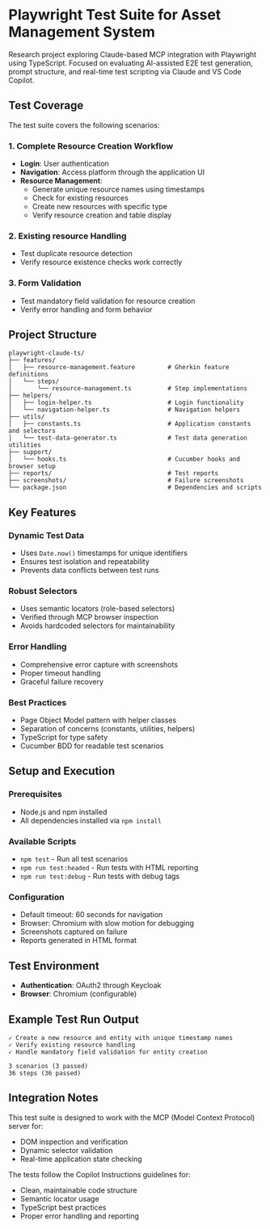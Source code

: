 # Playwright Test Suite for Asset Management System

Research project exploring Claude-based MCP integration with Playwright using TypeScript. Focused on evaluating AI-assisted E2E test generation, prompt structure, and real-time test scripting via Claude and VS Code Copilot.

## Test Coverage

The test suite covers the following scenarios:

### 1. Complete Resource Creation Workflow
- **Login**: User authentication
- **Navigation**: Access platform through the application UI
- **Resource Management**:
  - Generate unique resource names using timestamps
  - Check for existing resources
  - Create new resources with specific type
  - Verify resource creation and table display

### 2. Existing resource Handling
- Test duplicate resource detection
- Verify resource existence checks work correctly

### 3. Form Validation
- Test mandatory field validation for resource creation
- Verify error handling and form behavior

## Project Structure

```
playwright-claude-ts/
├── features/
│   ├── resource-management.feature         # Gherkin feature definitions
│   └── steps/
│       └── resource-management.ts          # Step implementations
├── helpers/
│   ├── login-helper.ts                     # Login functionality
│   └── navigation-helper.ts                # Navigation helpers
├── utils/
│   ├── constants.ts                        # Application constants and selectors
│   └── test-data-generator.ts              # Test data generation utilities
├── support/
│   └── hooks.ts                            # Cucumber hooks and browser setup
├── reports/                                # Test reports
├── screenshots/                            # Failure screenshots
└── package.json                            # Dependencies and scripts
```

## Key Features

### Dynamic Test Data
- Uses `Date.now()` timestamps for unique identifiers
- Ensures test isolation and repeatability
- Prevents data conflicts between test runs

### Robust Selectors
- Uses semantic locators (role-based selectors)
- Verified through MCP browser inspection
- Avoids hardcoded selectors for maintainability

### Error Handling
- Comprehensive error capture with screenshots
- Proper timeout handling
- Graceful failure recovery

### Best Practices
- Page Object Model pattern with helper classes
- Separation of concerns (constants, utilities, helpers)
- TypeScript for type safety
- Cucumber BDD for readable test scenarios

## Setup and Execution

### Prerequisites
- Node.js and npm installed
- All dependencies installed via `npm install`

### Available Scripts
- `npm test` - Run all test scenarios
- `npm run test:headed` - Run tests with HTML reporting
- `npm run test:debug` - Run tests with debug tags

### Configuration
- Default timeout: 60 seconds for navigation
- Browser: Chromium with slow motion for debugging
- Screenshots captured on failure
- Reports generated in HTML format

## Test Environment
- **Authentication**: OAuth2 through Keycloak
- **Browser**: Chromium (configurable)

## Example Test Run Output

```
✓ Create a new resource and entity with unique timestamp names
✓ Verify existing resource handling  
✓ Handle mandatory field validation for entity creation

3 scenarios (3 passed)
36 steps (36 passed)
```

## Integration Notes

This test suite is designed to work with the MCP (Model Context Protocol) server for:
- DOM inspection and verification
- Dynamic selector validation
- Real-time application state checking

The tests follow the Copilot Instructions guidelines for:
- Clean, maintainable code structure
- Semantic locator usage
- TypeScript best practices
- Proper error handling and reporting